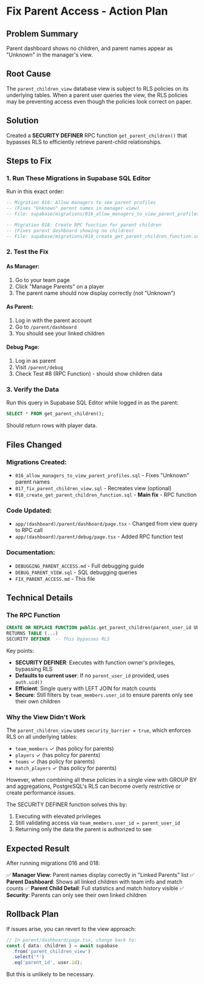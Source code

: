 # Fix Parent Access - Action Plan

## Problem Summary
Parent dashboard shows no children, and parent names appear as "Unknown" in the manager's view.

## Root Cause
The `parent_children_view` database view is subject to RLS policies on its underlying tables. When a parent user queries the view, the RLS policies may be preventing access even though the policies look correct on paper.

## Solution
Created a **SECURITY DEFINER** RPC function `get_parent_children()` that bypasses RLS to efficiently retrieve parent-child relationships.

## Steps to Fix

### 1. Run These Migrations in Supabase SQL Editor

Run in this exact order:

```sql
-- Migration 016: Allow managers to see parent profiles
-- (Fixes "Unknown" parent names in manager view)
-- File: supabase/migrations/016_allow_managers_to_view_parent_profiles.sql
```

```sql
-- Migration 018: Create RPC function for parent children
-- (Fixes parent dashboard showing no children)
-- File: supabase/migrations/018_create_get_parent_children_function.sql
```

### 2. Test the Fix

#### As Manager:
1. Go to your team page
2. Click "Manage Parents" on a player
3. The parent name should now display correctly (not "Unknown")

#### As Parent:
1. Log in with the parent account
2. Go to `/parent/dashboard`
3. You should see your linked children

#### Debug Page:
1. Log in as parent
2. Visit `/parent/debug`
3. Check Test #8 (RPC Function) - should show children data

### 3. Verify the Data

Run this query in Supabase SQL Editor while logged in as the parent:

```sql
SELECT * FROM get_parent_children();
```

Should return rows with player data.

## Files Changed

### Migrations Created:
- `016_allow_managers_to_view_parent_profiles.sql` - Fixes "Unknown" parent names
- `017_fix_parent_children_view.sql` - Recreates view (optional)
- `018_create_get_parent_children_function.sql` - **Main fix** - RPC function

### Code Updated:
- `app/(dashboard)/parent/dashboard/page.tsx` - Changed from view query to RPC call
- `app/(dashboard)/parent/debug/page.tsx` - Added RPC function test

### Documentation:
- `DEBUGGING_PARENT_ACCESS.md` - Full debugging guide
- `DEBUG_PARENT_VIEW.sql` - SQL debugging queries
- `FIX_PARENT_ACCESS.md` - This file

## Technical Details

### The RPC Function

```sql
CREATE OR REPLACE FUNCTION public.get_parent_children(parent_user_id UUID DEFAULT NULL)
RETURNS TABLE (...)
SECURITY DEFINER  -- This bypasses RLS
```

Key points:
- **SECURITY DEFINER**: Executes with function owner's privileges, bypassing RLS
- **Defaults to current user**: If no `parent_user_id` provided, uses `auth.uid()`
- **Efficient**: Single query with LEFT JOIN for match counts
- **Secure**: Still filters by `team_members.user_id` to ensure parents only see their own children

### Why the View Didn't Work

The `parent_children_view` uses `security_barrier = true`, which enforces RLS on all underlying tables:
- `team_members` ✓ (has policy for parents)
- `players` ✓ (has policy for parents)
- `teams` ✓ (has policy for parents)
- `match_players` ✓ (has policy for parents)

However, when combining all these policies in a single view with GROUP BY and aggregations, PostgreSQL's RLS can become overly restrictive or create performance issues.

The SECURITY DEFINER function solves this by:
1. Executing with elevated privileges
2. Still validating access via `team_members.user_id = parent_user_id`
3. Returning only the data the parent is authorized to see

## Expected Result

After running migrations 016 and 018:

✅ **Manager View**: Parent names display correctly in "Linked Parents" list
✅ **Parent Dashboard**: Shows all linked children with team info and match counts
✅ **Parent Child Detail**: Full statistics and match history visible
✅ **Security**: Parents can only see their own linked children

## Rollback Plan

If issues arise, you can revert to the view approach:

```typescript
// In parent/dashboard/page.tsx, change back to:
const { data: children } = await supabase
  .from('parent_children_view')
  .select('*')
  .eq('parent_id', user.id);
```

But this is unlikely to be necessary.
